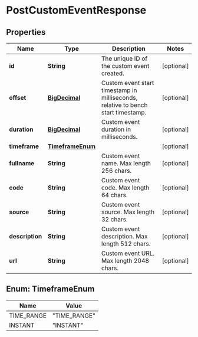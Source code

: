 # PostCustomEventResponse

## Properties
Name | Type | Description | Notes
------------ | ------------- | ------------- | -------------
**id** | **String** | The unique ID of the custom event created. |  [optional]
**offset** | [**BigDecimal**](BigDecimal.md) | Custom event start timestamp in milliseconds, relative to bench start timestamp. |  [optional]
**duration** | [**BigDecimal**](BigDecimal.md) | Custom event duration in milliseconds. |  [optional]
**timeframe** | [**TimeframeEnum**](#TimeframeEnum) |  |  [optional]
**fullname** | **String** | Custom event name. Max length 256 chars. |  [optional]
**code** | **String** | Custom event code. Max length 64 chars. |  [optional]
**source** | **String** | Custom event source. Max length 32 chars. |  [optional]
**description** | **String** | Custom event description. Max length 512 chars. |  [optional]
**url** | **String** | Custom event URL. Max length 2048 chars. |  [optional]

<a name="TimeframeEnum"></a>
## Enum: TimeframeEnum
Name | Value
---- | -----
TIME_RANGE | &quot;TIME_RANGE&quot;
INSTANT | &quot;INSTANT&quot;
